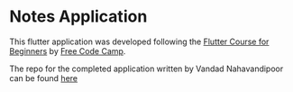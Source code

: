 # Notes Application

This flutter application was developed following the [Flutter Course for Beginners](https://www.youtube.com/watch?v=VPvVD8t02U8&t=47966s) by  [Free Code Camp](https://www.freecodecamp.org).

The repo for the completed application written by Vandad Nahavandipoor can be found [here](https://github.com/vandadnp/mynotes-course)
